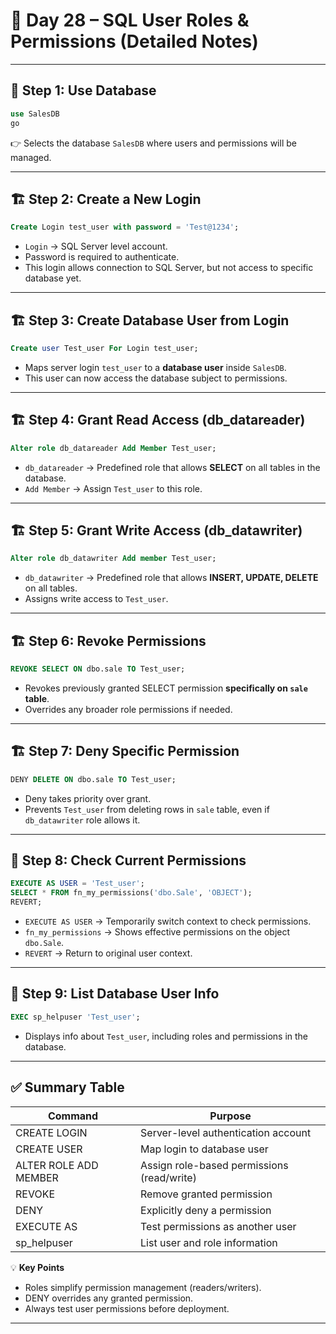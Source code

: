 
# 📘 Day 28 – SQL User Roles & Permissions (Detailed Notes)

---

## 🧾 Step 1: Use Database

```sql
use SalesDB
go
```
👉 Selects the database `SalesDB` where users and permissions will be managed.

---

## 🏗️ Step 2: Create a New Login

```sql
Create Login test_user with password = 'Test@1234';
```
- `Login` → SQL Server level account.  
- Password is required to authenticate.  
- This login allows connection to SQL Server, but not access to specific database yet.

---

## 🏗️ Step 3: Create Database User from Login

```sql
Create user Test_user For Login test_user;
```
- Maps server login `test_user` to a **database user** inside `SalesDB`.  
- This user can now access the database subject to permissions.

---

## 🏗️ Step 4: Grant Read Access (db_datareader)

```sql
Alter role db_datareader Add Member Test_user;
```
- `db_datareader` → Predefined role that allows **SELECT** on all tables in the database.  
- `Add Member` → Assign `Test_user` to this role.  

---

## 🏗️ Step 5: Grant Write Access (db_datawriter)

```sql
Alter role db_datawriter Add member Test_user;
```
- `db_datawriter` → Predefined role that allows **INSERT, UPDATE, DELETE** on all tables.  
- Assigns write access to `Test_user`.

---

## 🏗️ Step 6: Revoke Permissions

```sql
REVOKE SELECT ON dbo.sale TO Test_user;
```
- Revokes previously granted SELECT permission **specifically on `sale` table**.  
- Overrides any broader role permissions if needed.

---

## 🏗️ Step 7: Deny Specific Permission

```sql
DENY DELETE ON dbo.sale TO Test_user;
```
- Deny takes priority over grant.  
- Prevents `Test_user` from deleting rows in `sale` table, even if `db_datawriter` role allows it.

---

## 🧪 Step 8: Check Current Permissions

```sql
EXECUTE AS USER = 'Test_user';
SELECT * FROM fn_my_permissions('dbo.Sale', 'OBJECT');
REVERT;
```
- `EXECUTE AS USER` → Temporarily switch context to check permissions.  
- `fn_my_permissions` → Shows effective permissions on the object `dbo.Sale`.  
- `REVERT` → Return to original user context.

---

## 🧪 Step 9: List Database User Info

```sql
EXEC sp_helpuser 'Test_user';
```
- Displays info about `Test_user`, including roles and permissions in the database.

---

## ✅ Summary Table

| Command | Purpose |
|---------|---------|
| CREATE LOGIN | Server-level authentication account |
| CREATE USER | Map login to database user |
| ALTER ROLE ADD MEMBER | Assign role-based permissions (read/write) |
| REVOKE | Remove granted permission |
| DENY | Explicitly deny a permission |
| EXECUTE AS | Test permissions as another user |
| sp_helpuser | List user and role information |

💡 **Key Points**
- Roles simplify permission management (readers/writers).  
- DENY overrides any granted permission.  
- Always test user permissions before deployment.

---
